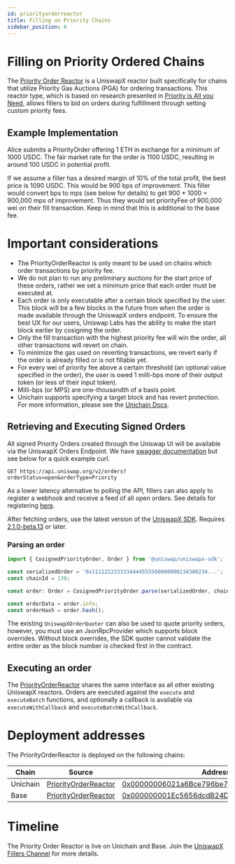 ```yaml
---
id: priorityorderreactor
title: Filling on Priority Chains
sidebar_position: 6
---
```

# Filling on Priority Ordered Chains
The [Priority Order Reactor](https://github.com/Uniswap/UniswapX/blob/main/src/reactors/PriorityOrderReactor.sol) is a UniswapX reactor built specifically for chains that utilize Priority Gas Auctions (PGA) for ordering transactions. This reactor type, which is based on research presented in [Priority is All you Need](https://www.paradigm.xyz/2024/06/priority-is-all-you-need), allows fillers to bid on orders during fulfillment through setting custom priority fees. 

## Example Implementation
Alice submits a PriorityOrder offering 1 ETH in exchange for a minimum of 1000 USDC. The fair market rate for the order is 1100 USDC, resulting in around 100 USDC in potential profit. 

If we assume a filler has a desired margin of 10% of the total profit, the best price is 1090 USDC. This would be 900 bps of improvement. This filler would convert bps to mps (see below for details) to get 900 * 1000 = 900,000 mps of improvement. Thus they would set priorityFee of 900,000 wei on their fill transaction. Keep in mind that this is additional to the base fee.

# Important considerations
- The PriorityOrderReactor is only meant to be used on chains which order transactions by priority fee. 
- We do not plan to run any preliminary auctions for the start price of these orders, rather we set a minimum price that each order must be executed at.
- Each order is only executable after a certain block specified by the user. This block will be a few blocks in the future from when the order is made available through the UniswapX orders endpoint. To ensure the best UX for our users, Uniswap Labs has the ability to make the start block earlier by cosigning the order.
- Only the fill transaction with the highest priority fee will win the order, all other transactions will revert on chain.
- To minimize the gas used on reverting transactions, we revert early if the order is already filled or is not fillable yet.
- For every wei of priority fee above a certain threshold (an optional value specified in the order), the user is owed 1 milli-bps more of their output token (or less of their input token). 
- Milli-bps (or MPS) are one-thousandth of a basis point.
- Unichain supports specifying a target block and has revert protection. For more information, please see the [Unichain Docs](https://docs.unichain.org/docs/technical-information/advanced-txn).

## Retrieving and Executing Signed Orders
All signed Priority Orders created through the Uniswap UI will be available via the UniswapX Orders Endpoint. We have [swagger documentation](https://api.uniswap.org/v2/uniswapx/docs) but see below for a quick example curl.

```
GET https://api.uniswap.org/v2/orders?orderStatus=open&orderType=Priority
```

As a lower latency alternative to polling the API, fillers can also apply to register a webhook and receive a feed of all open orders. See details for registering [here](../webhooks). 

After fetching orders, use the latest version of the [UniswapX SDK](https://github.com/Uniswap/sdks/tree/main/sdks/uniswapx-sdk#parsing-orders). Requires [2.1.0-beta.13](https://www.npmjs.com/package/@uniswap/uniswapx-sdk/v/2.1.0-beta.13) or later.

### Parsing an order
```typescript
import { CosignedPriorityOrder, Order } from '@uniswap/uniswapx-sdk';

const serializedOrder = '0x1111222233334444555500000000234300234...';
const chainId = 130; 

const order: Order = CosignedPriorityOrder.parse(serializedOrder, chainId);

const orderData = order.info;
const orderHash = order.hash();
```

The existing `UniswapXOrderQuoter` can also be used to quote priority orders, however, you must use an JsonRpcProvider which supports block overrides. Without block overrides, the SDK quoter cannot validate the entire order as the block number is checked first in the contract.

## Executing an order
The [PriorityOrderReactor](https://github.com/Uniswap/UniswapX/blob/main/src/reactors/PriorityOrderReactor.sol) shares the same interface as all other existing UniswapX reactors. Orders are executed against the `execute` and `executeBatch` functions, and optionally a callback is available via `executeWithCallback` and `executeBatchWithCallback`.

# Deployment addresses
The PriorityOrderReactor is deployed on the following chains:

| Chain | Source                                                                                                        | Address                                                                                                               |
| ----- | ------------------------------------------------------------------------------------------------------------- | ----------------------------------------------------------------------------------------------------------------------|
| Unichain | [PriorityOrderReactor](https://github.com/Uniswap/UniswapX/blob/main/src/reactors/PriorityOrderReactor.sol) | [0x00000006021a6Bce796be7ba509BBBA71e956e37](https://uniscan.xyz/address/0x00000006021a6Bce796be7ba509BBBA71e956e37) |
| Base  | [PriorityOrderReactor](https://github.com/Uniswap/UniswapX/blob/main/src/reactors/PriorityOrderReactor.sol)   | [0x000000001Ec5656dcdB24D90DFa42742738De729](https://basescan.org/address/0x000000001Ec5656dcdB24D90DFa42742738De729) |


# Timeline
The Priority Order Reactor is live on Unichain and Base. Join the [UniswapX Fillers Channel](https://t.me/UniswapXdiscussion) for more details. 
